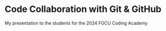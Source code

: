 # Code Collaboration with Git & GitHub

My presentation to the students for the 2024 FGCU Coding Academy
